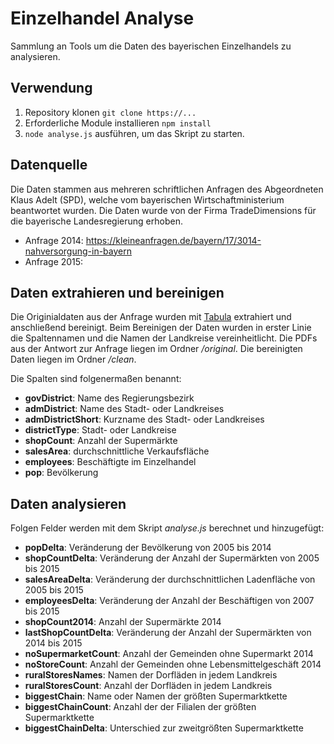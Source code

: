 # Einzelhandel Analyse
Sammlung an Tools um die Daten des bayerischen Einzelhandels zu analysieren.

## Verwendung
1. Repository klonen `git clone https://...`
2. Erforderliche Module installieren `npm install`
3. `node analyse.js` ausführen, um das Skript zu starten.

## Datenquelle
Die Daten stammen aus mehreren schriftlichen Anfragen des Abgeordneten Klaus Adelt (SPD), welche vom bayerischen Wirtschaftministerium beantwortet wurden. Die Daten wurde von der Firma TradeDimensions für die bayerische Landesregierung erhoben. 
- Anfrage 2014: https://kleineanfragen.de/bayern/17/3014-nahversorgung-in-bayern
- Anfrage 2015:

## Daten extrahieren und bereinigen
Die Originialdaten aus der Anfrage wurden mit [Tabula](http://tabula.technology/) extrahiert und anschließend bereinigt. Beim Bereinigen der Daten wurden in erster Linie die Spaltennamen und die Namen der Landkreise vereinheitlicht. Die PDFs aus der Antwort zur Anfrage liegen im Ordner */original*. Die bereinigten Daten liegen im Ordner */clean*.

Die Spalten sind folgenermaßen benannt:

- **govDistrict**: Name des Regierungsbezirk
- **admDistrict**: Name des Stadt- oder Landkreises
- **admDistrictShort**: Kurzname des Stadt- oder Landkreises
- **districtType**: Stadt- oder Landkreise
- **shopCount**: Anzahl der Supermärkte
- **salesArea**: durchschnittliche Verkaufsfläche
- **employees**: Beschäftigte im Einzelhandel
- **pop**: Bevölkerung

## Daten analysieren
Folgen Felder werden mit dem Skript *analyse.js* berechnet und hinzugefügt:

- **popDelta**: Veränderung der Bevölkerung von 2005 bis 2014
- **shopCountDelta**: Veränderung der Anzahl der Supermärkten von 2005 bis 2015
- **salesAreaDelta**: Veränderung der durchschnittlichen Ladenfläche von 2005 bis 2015
- **employeesDelta**: Veränderung der Anzahl der Beschäftigen von 2007 bis 2015
- **shopCount2014**: Anzahl der Supermärkte 2014
- **lastShopCountDelta**: Veränderung der Anzahl der Supermärkten von 2014 bis 2015
- **noSupermarketCount**: Anzahl der Gemeinden ohne Supermarkt 2014
- **noStoreCount**: Anzahl der Gemeinden ohne Lebensmittelgeschäft 2014
- **ruralStoresNames**: Namen der Dorfläden in jedem Landkreis
- **ruralStoresCount**: Anzahl der Dorfläden in jedem Landkreis
- **biggestChain**: Name oder Namen der größten Supermarktkette
- **biggestChainCount**: Anzahl der der Filialen der größten Supermarktkette
- **biggestChainDelta**: Unterschied zur zweitgrößten Supermarktkette
